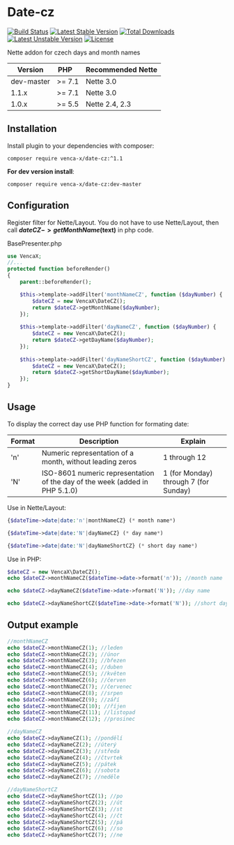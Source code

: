 Date-cz
===============
[![Build Status](https://travis-ci.org/venca-x/date-cz.svg)](https://travis-ci.org/venca-x/date-cz) 
[![Latest Stable Version](https://poser.pugx.org/venca-x/date-cz/v/stable.svg)](https://packagist.org/packages/venca-x/date-cz) 
[![Total Downloads](https://poser.pugx.org/venca-x/date-cz/downloads.svg)](https://packagist.org/packages/venca-x/date-cz) 
[![Latest Unstable Version](https://poser.pugx.org/venca-x/date-cz/v/unstable.svg)](https://packagist.org/packages/venca-x/date-cz) 
[![License](https://poser.pugx.org/venca-x/date-cz/license.svg)](https://packagist.org/packages/venca-x/date-cz)


Nette addon for czech days and month names

| Version     | PHP&nbsp;&nbsp;&nbsp;     | Recommended&nbsp;Nette |
| ---         | ---                       | ---               |
| dev-master  | \>= 7.1                   | Nette 3.0         |
| 1.1.x       | \>= 7.1                   | Nette 3.0         |
| 1.0.x       | \>= 5.5                   | Nette 2.4, 2.3    |


Installation
------------

Install plugin to your dependencies with composer:

```
composer require venca-x/date-cz:^1.1
```

**For dev version install**:
```
composer require venca-x/date-cz:dev-master
```

Configuration
-------------

Register filter for Nette/Layout. You do not have to use Nette/Layout, then call **$dateCZ->getMonthName($text)** in php code.

BasePresenter.php

```php
use VencaX;
//...
protected function beforeRender()
{
    parent::beforeRender();

    $this->template->addFilter('monthNameCZ', function ($dayNumber) {
        $dateCZ = new VencaX\DateCZ();
        return $dateCZ->getMonthName($dayNumber);
    });
    
    $this->template->addFilter('dayNameCZ', function ($dayNumber) {
        $dateCZ = new VencaX\DateCZ();
        return $dateCZ->getDayName($dayNumber);
    });
    
    $this->template->addFilter('dayNameShortCZ', function ($dayNumber) {
        $dateCZ = new VencaX\DateCZ();
        return $dateCZ->getShortDayName($dayNumber);
    });
}

```

Usage
-------------

To display the correct day use PHP function for formating date:

| Format | Description     | Explain|
| ---         | ---                       | ---               |
| 'n'    | Numeric representation of a month, without leading zeros | 1 through 12 |
| 'N'    | ISO-8601 numeric representation of the day of the week (added in PHP 5.1.0) | 1 (for Monday) through 7 (for Sunday) |

Use in Nette/Layout:
```php
{$dateTime->date|date:'n'|monthNameCZ} (* month name*)

{$dateTime->date|date:'N'|dayNameCZ} (* day name*)

{$dateTime->date|date:'N'|dayNameShortCZ} (* short day name*)
```


Use in PHP:
```php
$dateCZ = new VencaX\DateCZ();
echo $dateCZ->monthNameCZ($dateTime->date->format('n')); //month name

echo $dateCZ->dayNameCZ($dateTime->date->format('N')); //day name

echo $dateCZ->dayNameShortCZ($dateTime->date->format('N')); //short day name
```


Output example
-------------
```php
//monthNameCZ
echo $dateCZ->monthNameCZ(1); //leden
echo $dateCZ->monthNameCZ(2); //únor
echo $dateCZ->monthNameCZ(3); //březen
echo $dateCZ->monthNameCZ(4); //duben
echo $dateCZ->monthNameCZ(5); //květen
echo $dateCZ->monthNameCZ(6); //červen
echo $dateCZ->monthNameCZ(7); //červenec
echo $dateCZ->monthNameCZ(8); //srpen
echo $dateCZ->monthNameCZ(9); //září
echo $dateCZ->monthNameCZ(10); //říjen
echo $dateCZ->monthNameCZ(11); //listopad
echo $dateCZ->monthNameCZ(12); //prosinec

//dayNameCZ
echo $dateCZ->dayNameCZ(1); //pondělí
echo $dateCZ->dayNameCZ(2); //úterý
echo $dateCZ->dayNameCZ(3); //středa
echo $dateCZ->dayNameCZ(4); //čtvrtek
echo $dateCZ->dayNameCZ(5); //pátek
echo $dateCZ->dayNameCZ(6); //sobota
echo $dateCZ->dayNameCZ(7); //neděle

//dayNameShortCZ
echo $dateCZ->dayNameShortCZ(1); //po
echo $dateCZ->dayNameShortCZ(2); //út
echo $dateCZ->dayNameShortCZ(3); //st
echo $dateCZ->dayNameShortCZ(4); //čt
echo $dateCZ->dayNameShortCZ(5); //pá
echo $dateCZ->dayNameShortCZ(6); //so
echo $dateCZ->dayNameShortCZ(7); //ne
```